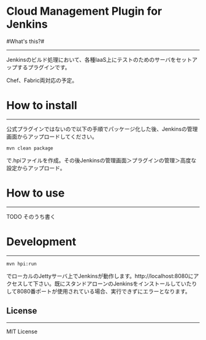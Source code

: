 # Cloud Management Plugin for Jenkins

#What's this?#

----------
Jenkinsのビルド処理において、各種IaaS上にテストのためのサーバをセットアップするプラグインです。

Chef、Fabric両対応の予定。



# How to install #

----------

公式プラグインではないので以下の手順でパッケージ化した後、Jenkinsの管理画面からアップロードしてください。

    mvn clean package
    
で.hpiファイルを作成。その後Jenkinsの管理画面＞プラグインの管理＞高度な設定からアップロード。


# How to use #

----------

TODO そのうち書く



# Development #

----------

    mvn hpi:run
でローカルのJettyサーバ上でJenkinsが動作します。http://localhost:8080にアクセスして下さい。既にスタンドアローンのJenkinsをインストールしていたりして8080番ポートが使用されている場合、実行できずにエラーとなります。

## License ##

----------

MIT License
